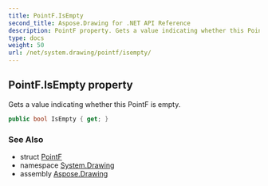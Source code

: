 ```yaml
---
title: PointF.IsEmpty
second_title: Aspose.Drawing for .NET API Reference
description: PointF property. Gets a value indicating whether this PointF is empty
type: docs
weight: 50
url: /net/system.drawing/pointf/isempty/
---
```

## PointF.IsEmpty property

Gets a value indicating whether this PointF is empty.

```csharp
public bool IsEmpty { get; }
```

### See Also

* struct [PointF](../)
* namespace [System.Drawing](../../pointf/)
* assembly [Aspose.Drawing](../../../)


